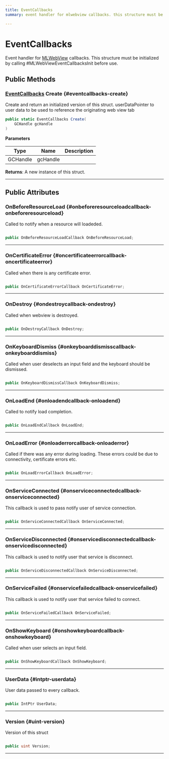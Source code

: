 ```yaml
---
title: EventCallbacks
summary: event handler for mlwebview callbacks. this structure must be initialized by calling #mlwebvieweventcallbacksinit before use. 

---
```


# EventCallbacks




Event handler for [MLWebView](/versioned_docs/version-22-Mar-2023/unity-api/api/UnityEngine.XR.MagicLeap/MLWebView/UnityEngine.XR.MagicLeap.MLWebView.md) callbacks. This structure must be initialized by calling #MLWebViewEventCallbacksInit before use.   





## Public Methods

### [EventCallbacks](/versioned_docs/version-22-Mar-2023/unity-api/api/UnityEngine.XR.MagicLeap/MLWebView/NativeBindings/UnityEngine.XR.MagicLeap.MLWebView.NativeBindings.EventCallbacks.md) Create {#eventcallbacks-create}

Create and return an initialized version of this struct. userDataPointer to user data to be used to reference the originating web view tab

```csharp
public static EventCallbacks Create(
    GCHandle gcHandle
)
```


**Parameters**

| Type | Name  | Description  | 
|--|--|--|
| GCHandle |gcHandle||






**Returns**: A new instance of this struct.



-----------

## Public Attributes

### OnBeforeResourceLoad {#onbeforeresourceloadcallback-onbeforeresourceload}

Called to notify when a resource will loadeded. 

```csharp

public OnBeforeResourceLoadCallback OnBeforeResourceLoad;

```






-----------

### OnCertificateError {#oncertificateerrorcallback-oncertificateerror}

Called when there is any certificate error. 

```csharp

public OnCertificateErrorCallback OnCertificateError;

```






-----------

### OnDestroy {#ondestroycallback-ondestroy}

Called when webview is destroyed. 

```csharp

public OnDestroyCallback OnDestroy;

```






-----------

### OnKeyboardDismiss {#onkeyboarddismisscallback-onkeyboarddismiss}

Called when user deselects an input field and the keyboard should be dismissed. 

```csharp

public OnKeyboardDismissCallback OnKeyboardDismiss;

```






-----------

### OnLoadEnd {#onloadendcallback-onloadend}

Called to notify load completion. 

```csharp

public OnLoadEndCallback OnLoadEnd;

```






-----------

### OnLoadError {#onloaderrorcallback-onloaderror}

Called if there was any error during loading. These errors could be due to connectivity, certificate errors etc. 

```csharp

public OnLoadErrorCallback OnLoadError;

```






-----------

### OnServiceConnected {#onserviceconnectedcallback-onserviceconnected}

This callback is used to pass notify user of service connection. 

```csharp

public OnServiceConnectedCallback OnServiceConnected;

```






-----------

### OnServiceDisconnected {#onservicedisconnectedcallback-onservicedisconnected}

This callback is used to notify user that service is disconnect. 

```csharp

public OnServiceDisconnectedCallback OnServiceDisconnected;

```






-----------

### OnServiceFailed {#onservicefailedcallback-onservicefailed}

This callback is used to notify user that service failed to connect. 

```csharp

public OnServiceFailedCallback OnServiceFailed;

```






-----------

### OnShowKeyboard {#onshowkeyboardcallback-onshowkeyboard}

Called when user selects an input field. 

```csharp

public OnShowKeyboardCallback OnShowKeyboard;

```






-----------

### UserData {#intptr-userdata}

User data passed to every callback. 

```csharp

public IntPtr UserData;

```






-----------

### Version {#uint-version}

Version of this struct 

```csharp

public uint Version;

```






-----------


